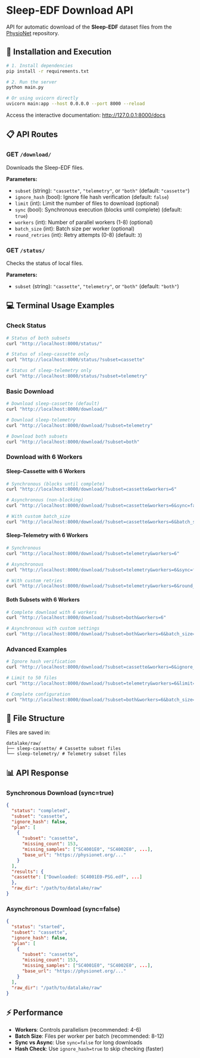 # Sleep-EDF Download API

API for automatic download of the **Sleep-EDF** dataset files from the [PhysioNet](https://physionet.org/) repository.

## 🚀 Installation and Execution

```bash
# 1. Install dependencies
pip install -r requirements.txt

# 2. Run the server
python main.py

# Or using uvicorn directly
uvicorn main:app --host 0.0.0.0 --port 8000 --reload
```

Access the interactive documentation: http://127.0.0.1:8000/docs

## 📋 API Routes

### GET `/download/`
Downloads the Sleep-EDF files.

**Parameters:**
- `subset` (string): `"cassette"`, `"telemetry"`, or `"both"` (default: `"cassette"`)
- `ignore_hash` (bool): Ignore file hash verification (default: `false`)
- `limit` (int): Limit the number of files to download (optional)
- `sync` (bool): Synchronous execution (blocks until complete) (default: `true`)
- `workers` (int): Number of parallel workers (1-8) (optional)
- `batch_size` (int): Batch size per worker (optional)
- `round_retries` (int): Retry attempts (0-8) (default: `3`)

### GET `/status/`
Checks the status of local files.

**Parameters:**
- `subset` (string): `"cassette"`, `"telemetry"`, or `"both"` (default: `"both"`)

## 💻 Terminal Usage Examples

### Check Status
```bash
# Status of both subsets
curl "http://localhost:8000/status/"

# Status of sleep-cassette only
curl "http://localhost:8000/status/?subset=cassette"

# Status of sleep-telemetry only
curl "http://localhost:8000/status/?subset=telemetry"
```

### Basic Download
```bash
# Download sleep-cassette (default)
curl "http://localhost:8000/download/"

# Download sleep-telemetry
curl "http://localhost:8000/download/?subset=telemetry"

# Download both subsets
curl "http://localhost:8000/download/?subset=both"
```

### Download with 6 Workers

#### Sleep-Cassette with 6 Workers
```bash
# Synchronous (blocks until complete)
curl "http://localhost:8000/download/?subset=cassette&workers=6"

# Asynchronous (non-blocking)
curl "http://localhost:8000/download/?subset=cassette&workers=6&sync=false"

# With custom batch_size
curl "http://localhost:8000/download/?subset=cassette&workers=6&batch_size=10"
```

#### Sleep-Telemetry with 6 Workers
```bash
# Synchronous
curl "http://localhost:8000/download/?subset=telemetry&workers=6"

# Asynchronous
curl "http://localhost:8000/download/?subset=telemetry&workers=6&sync=false"

# With custom retries
curl "http://localhost:8000/download/?subset=telemetry&workers=6&round_retries=5"
```

#### Both Subsets with 6 Workers
```bash
# Complete download with 6 workers
curl "http://localhost:8000/download/?subset=both&workers=6"

# Asynchronous with custom settings
curl "http://localhost:8000/download/?subset=both&workers=6&batch_size=8&sync=false"
```

### Advanced Examples
```bash
# Ignore hash verification
curl "http://localhost:8000/download/?subset=cassette&workers=6&ignore_hash=true"

# Limit to 50 files
curl "http://localhost:8000/download/?subset=telemetry&workers=6&limit=50"

# Complete configuration
curl "http://localhost:8000/download/?subset=both&workers=6&batch_size=12&round_retries=2&sync=false&ignore_hash=false"
```

## 📁 File Structure

Files are saved in:
```
datalake/raw/
├── sleep-cassette/ # Cassette subset files
└── sleep-telemetry/ # Telemetry subset files
```

## 📊 API Response

### Synchronous Download (sync=true)
```json
{ 
  "status": "completed", 
  "subset": "cassette", 
  "ignore_hash": false, 
  "plan": [ 
    { 
      "subset": "cassette", 
      "missing_count": 153, 
      "missing_samples": ["SC4001E0", "SC4002E0", ...], 
      "base_url": "https://physionet.org/..." 
    } 
  ], 
  "results": { 
  "cassette": ["Downloaded: SC4001E0-PSG.edf", ...] 
  }, 
  "raw_dir": "/path/to/datalake/raw"
}
```

### Asynchronous Download (sync=false)
```json
{ 
  "status": "started", 
  "subset": "cassette", 
  "ignore_hash": false, 
  "plan": [ 
    { 
      "subset": "cassette", 
      "missing_count": 153, 
      "missing_samples": ["SC4001E0", "SC4002E0", ...], 
      "base_url": "https://physionet.org/..." 
    } 
  ], 
  "raw_dir": "/path/to/datalake/raw"
}
```

## ⚡ Performance

- **Workers**: Controls parallelism (recommended: 4-6)
- **Batch Size**: Files per worker per batch (recommended: 8-12)
- **Sync vs Async**: Use `sync=false` for long downloads
- **Hash Check**: Use `ignore_hash=true` to skip checking (faster)